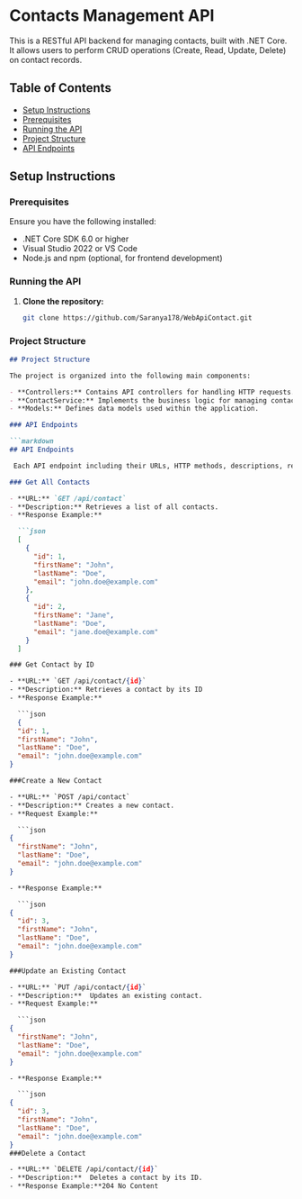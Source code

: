 # Contacts Management API

This is a RESTful API backend for managing contacts, built with .NET Core. It allows users to perform CRUD operations (Create, Read, Update, Delete) on contact records.

## Table of Contents

- [Setup Instructions](#setup-instructions)
- [Prerequisites](#prerequisites)
- [Running the API](#running-the-api)
- [Project Structure](#project-structure)
- [API Endpoints](#api-endpoints)


## Setup Instructions

### Prerequisites

Ensure you have the following installed:

- .NET Core SDK 6.0 or higher
- Visual Studio 2022 or VS Code
- Node.js and npm (optional, for frontend development)

### Running the API

1. **Clone the repository:**

   ```bash
   git clone https://github.com/Saranya178/WebApiContact.git

### Project Structure

```markdown
## Project Structure

The project is organized into the following main components:

- **Controllers:** Contains API controllers for handling HTTP requests.
- **ContactService:** Implements the business logic for managing contacts.
- **Models:** Defines data models used within the application.

### API Endpoints

```markdown
## API Endpoints

 Each API endpoint including their URLs, HTTP methods, descriptions, request payloads (if applicable), and response formats. Here’s an example for each endpoint (GET, POST, PUT, DELETE):

### Get All Contacts

- **URL:** `GET /api/contact`
- **Description:** Retrieves a list of all contacts.
- **Response Example:**

  ```json
  [
    {
      "id": 1,
      "firstName": "John",
      "lastName": "Doe",
      "email": "john.doe@example.com"
    },
    {
      "id": 2,
      "firstName": "Jane",
      "lastName": "Doe",
      "email": "jane.doe@example.com"
    }
  ]

### Get Contact by ID

- **URL:** `GET /api/contact/{id}`
- **Description:** Retrieves a contact by its ID
- **Response Example:**

  ```json
  {
  "id": 1,
  "firstName": "John",
  "lastName": "Doe",
  "email": "john.doe@example.com"
}

###Create a New Contact

- **URL:** `POST /api/contact`
- **Description:** Creates a new contact.
- **Request Example:**

  ```json
{
  "firstName": "John",
  "lastName": "Doe",
  "email": "john.doe@example.com"
}

- **Response Example:**

  ```json
{
  "id": 3,
  "firstName": "John",
  "lastName": "Doe",
  "email": "john.doe@example.com"
}

###Update an Existing Contact

- **URL:** `PUT /api/contact/{id}`
- **Description:**  Updates an existing contact.
- **Request Example:**

  ```json
{
  "firstName": "John",
  "lastName": "Doe",
  "email": "john.doe@example.com"
}

- **Response Example:**

  ```json
{
  "id": 3,
  "firstName": "John",
  "lastName": "Doe",
  "email": "john.doe@example.com"
}
###Delete a Contact

- **URL:** `DELETE /api/contact/{id}`
- **Description:**  Deletes a contact by its ID.
- **Response Example:**204 No Content




